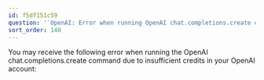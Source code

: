 ```yaml
---
id: f5df151c59
question: '`OpenAI: Error when running OpenAI chat.completions.create command'
sort_order: 140
---
```


You may receive the following error when running the OpenAI chat.completions.create command due to insufficient credits in your OpenAI account:

